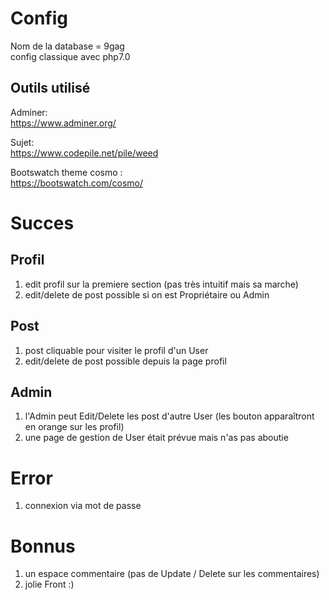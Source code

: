
# Config
Nom de la database = 9gag <br>
config classique avec php7.0

## Outils utilisé
Adminer: <br>
https://www.adminer.org/

Sujet: <br>
https://www.codepile.net/pile/weed

Bootswatch theme cosmo : <br>
https://bootswatch.com/cosmo/

# Succes

## Profil
1. edit profil sur la premiere section (pas très intuitif mais sa marche)
2. edit/delete de post possible si on est Propriétaire ou Admin

## Post
1. post cliquable pour visiter le profil d'un User
2. edit/delete de post possible depuis la page profil

## Admin
1. l'Admin peut Edit/Delete les post d'autre User (les bouton apparaîtront en orange sur les profil)
2. une page de gestion de User était prévue mais n'as pas aboutie 


# Error
1. connexion via mot de passe

# Bonnus
1. un espace commentaire (pas de Update / Delete sur les commentaires)
2. jolie Front :)